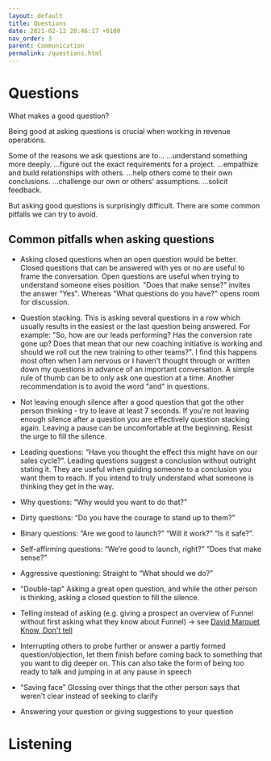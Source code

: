 ```yaml
---
layout: default
title: Questions
date: 2021-02-12 20:46:17 +0100
nav_order: 3
parent: Communication
permalink: /questions.html
---
```


# Questions

What makes a good question?

Being good at asking questions is crucial when working in revenue operations.

Some of the reasons we ask questions are to...
...understand something more deeply.
...figure out the exact requirements for a project.
...empathize and build relationships with others.
...help others come to their own conclusions.
...challenge our own or others' assumptions.
...solicit feedback.

But asking good questions is surprisingly difficult.
There are some common pitfalls we can try to avoid.

## Common pitfalls when asking questions

- Asking closed questions when an open question would be better.
  Closed questions that can be answered with yes or no are useful to frame the conversation.
  Open questions are useful when trying to understand someone elses position.
  "Does that make sense?" invites the answer "Yes".
  Whereas "What questions do you have?" opens room for discussion.

- Question stacking. This is asking several questions in a row which usually results in the easiest or the last question being answered. For example: "So, how are our leads performing? Has the conversion rate gone up? Does that mean that our new coaching initiative is working and should we roll out the new training to other teams?". I find this happens most often when I am nervous or I haven't thought through or written down my questions in advance of an important conversation. A simple rule of thumb can be to only ask one question at a time. Another recommendation is to avoid the word "and" in questions.

- Not leaving enough silence after a good question that got the other person thinking - try to leave at least 7 seconds. If you're not leaving enough silence after a question you are effectively question stacking again. Leaving a pause can be uncomfortable at the beginning. Resist the urge to fill the silence.

- Leading questions: “Have you thought the effect this might have on our sales cycle?”. Leading questions suggest a conclusion without outright stating it. They are useful when guiding someone to a conclusion you want them to reach. If you intend to truly understand what someone is thinking they get in the way.

- Why questions: “Why would you want to do that?”
- Dirty questions: “Do you have the courage to stand up to them?”
- Binary questions: “Are we good to launch?” “Will it work?” “Is it safe?”.
- Self-affirming questions: “We’re good to launch, right?” “Does that make sense?”
- Aggressive questioning: Straight to “What should we do?”
- "Double-tap" Asking a great open question, and while the other person is thinking, asking a closed question to fill the silence.
- Telling instead of asking (e.g. giving a prospect an overview of Funnel without first asking what they know about Funnel) -> see [David Marquet Know, Don't tell](https://www.youtube.com/watch?v=op4E6Zp-K8o)
- Interrupting others to probe further or answer a partly formed question/objection, let them finish before coming back to something that you want to dig deeper on. This can also take the form of being too ready to talk and jumping in at any pause in speech
- “Saving face” Glossing over things that the other person says that weren’t clear instead of seeking to clarify
- Answering your question or giving suggestions to your question

# Listening
